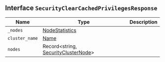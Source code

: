 ## Interface `SecurityClearCachedPrivilegesResponse`

| Name | Type | Description |
| - | - | - |
| `_nodes` | [NodeStatistics](./NodeStatistics.md) | &nbsp; |
| `cluster_name` | [Name](./Name.md) | &nbsp; |
| `nodes` | Record<string, [SecurityClusterNode](./SecurityClusterNode.md)> | &nbsp; |
